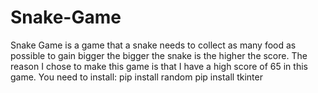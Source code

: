 # Snake-Game

Snake Game is a game that a snake needs to collect as many food as possible to gain bigger the bigger the snake is the higher the score.
The reason I chose to make this game is that I have a high score of 65 in this game.
You need to install:
pip install random
pip install tkinter
